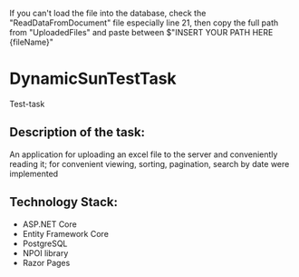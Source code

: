 If you can't load the file into the database, check the "ReadDataFromDocument" file
especially line 21, then copy the full path from "UploadedFiles" and paste between $"INSERT YOUR PATH HERE {fileName}"



# DynamicSunTestTask
Test-task
## Description of the task:
An application for uploading an excel file to the server and conveniently reading it; for convenient viewing, sorting, pagination, search by date were implemented


## Technology Stack:
* ASP.NET Core
* Entity Framework Core
* PostgreSQL
* NPOI library
* Razor Pages
